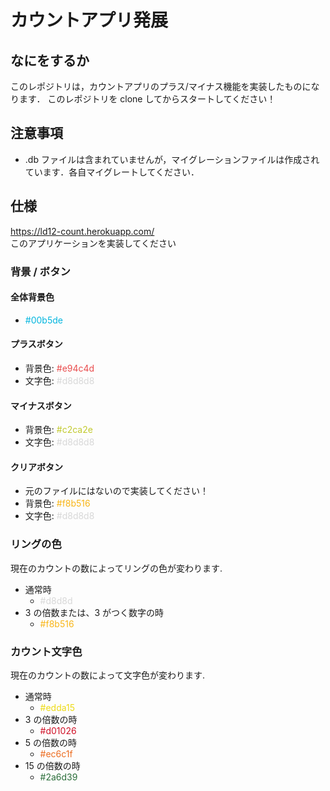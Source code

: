 # カウントアプリ発展

## なにをするか

このレポジトリは，カウントアプリのプラス/マイナス機能を実装したものになります．
このレポジトリを clone してからスタートしてください！

## 注意事項

- .db ファイルは含まれていませんが，マイグレーションファイルは作成されています．各自マイグレートしてください．

## 仕様

https://ld12-count.herokuapp.com/ <br>
このアプリケーションを実装してください

### 背景 / ボタン

#### 全体背景色

- <span style="color: #00b5de; "> #00b5de</span>

#### プラスボタン

- 背景色: <span style="color: #e94c4d; "> #e94c4d</span>
- 文字色: <span style="color: #d8d8d8; "> #d8d8d8</span>

#### マイナスボタン

- 背景色: <span style="color: #c2ca2e; "> #c2ca2e</span>
- 文字色: <span style="color: #d8d8d8; "> #d8d8d8</span>

#### クリアボタン

- 元のファイルにはないので実装してください！
- 背景色: <span style="color: #f8b516; "> #f8b516</span>
- 文字色: <span style="color: #d8d8d8; "> #d8d8d8</span>

### リングの色

現在のカウントの数によってリングの色が変わります.

- 通常時
  - <span style="color:#d8d8d8; ">#d8d8d</span>
- 3 の倍数または、3 がつく数字の時
  - <span style="color: #f8b516; "> #f8b516</span>

### カウント文字色

現在のカウントの数によって文字色が変わります.

- 通常時
  - <span style="color: #edda15; "> #edda15</span>
- 3 の倍数の時
  - <span style="color: #d01026 ; "> #d01026 </span>
- 5 の倍数の時
  - <span style="color: #ec6c1f "> #ec6c1f</span>
- 15 の倍数の時
  - <span style="color: #2a6d39; "> #2a6d39</span>
